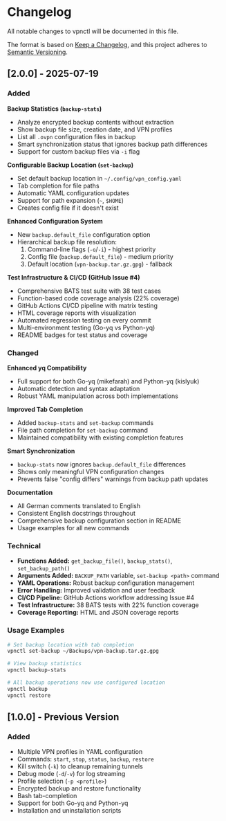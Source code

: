 # Changelog

All notable changes to vpnctl will be documented in this file.

The format is based on [Keep a Changelog](https://keepachangelog.com/en/1.0.0/),
and this project adheres to [Semantic Versioning](https://semver.org/spec/v2.0.0.html).

## [2.0.0] - 2025-07-19

### Added

**Backup Statistics (`backup-stats`)**
- Analyze encrypted backup contents without extraction
- Show backup file size, creation date, and VPN profiles
- List all `.ovpn` configuration files in backup
- Smart synchronization status that ignores backup path differences
- Support for custom backup files via `-i` flag

**Configurable Backup Location (`set-backup`)**  
- Set default backup location in `~/.config/vpn_config.yaml`
- Tab completion for file paths
- Automatic YAML configuration updates
- Support for path expansion (`~`, `$HOME`)
- Creates config file if it doesn't exist

**Enhanced Configuration System**
- New `backup.default_file` configuration option
- Hierarchical backup file resolution:
  1. Command-line flags (`-o`/`-i`) - highest priority
  2. Config file (`backup.default_file`) - medium priority  
  3. Default location (`vpn-backup.tar.gz.gpg`) - fallback

**Test Infrastructure & CI/CD (GitHub Issue #4)**
- Comprehensive BATS test suite with 38 test cases
- Function-based code coverage analysis (22% coverage)
- GitHub Actions CI/CD pipeline with matrix testing
- HTML coverage reports with visualization
- Automated regression testing on every commit
- Multi-environment testing (Go-yq vs Python-yq)
- README badges for test status and coverage

### Changed

**Enhanced yq Compatibility**
- Full support for both Go-yq (mikefarah) and Python-yq (kislyuk)
- Automatic detection and syntax adaptation
- Robust YAML manipulation across both implementations

**Improved Tab Completion**
- Added `backup-stats` and `set-backup` commands
- File path completion for `set-backup` command
- Maintained compatibility with existing completion features

**Smart Synchronization**
- `backup-stats` now ignores `backup.default_file` differences
- Shows only meaningful VPN configuration changes
- Prevents false "config differs" warnings from backup path updates

**Documentation**
- All German comments translated to English
- Consistent English docstrings throughout
- Comprehensive backup configuration section in README
- Usage examples for all new commands

### Technical

- **Functions Added:** `get_backup_file()`, `backup_stats()`, `set_backup_path()`
- **Arguments Added:** `BACKUP_PATH` variable, `set-backup <path>` command
- **YAML Operations:** Robust backup configuration management
- **Error Handling:** Improved validation and user feedback
- **CI/CD Pipeline:** GitHub Actions workflow addressing Issue #4
- **Test Infrastructure:** 38 BATS tests with 22% function coverage
- **Coverage Reporting:** HTML and JSON coverage reports

### Usage Examples

```bash
# Set backup location with tab completion
vpnctl set-backup ~/Backups/vpn-backup.tar.gz.gpg

# View backup statistics  
vpnctl backup-stats

# All backup operations now use configured location
vpnctl backup
vpnctl restore
```

## [1.0.0] - Previous Version

### Added
- Multiple VPN profiles in YAML configuration
- Commands: `start`, `stop`, `status`, `backup`, `restore`
- Kill switch (`-k`) to cleanup remaining tunnels
- Debug mode (`-d`/`-v`) for log streaming
- Profile selection (`-p <profile>`)
- Encrypted backup and restore functionality
- Bash tab-completion
- Support for both Go-yq and Python-yq
- Installation and uninstallation scripts